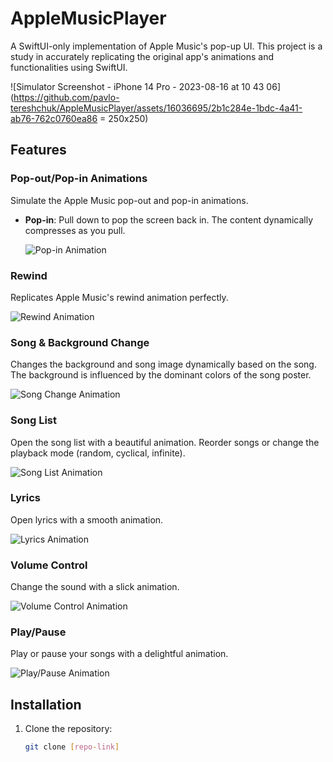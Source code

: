 # AppleMusicPlayer

A SwiftUI-only implementation of Apple Music's pop-up UI. This project is a study in accurately replicating the original app's animations and functionalities using SwiftUI.

![Simulator Screenshot - iPhone 14 Pro - 2023-08-16 at 10 43 06](https://github.com/pavlo-tereshchuk/AppleMusicPlayer/assets/16036695/2b1c284e-1bdc-4a41-ab76-762c0760ea86  = 250x250)

## Features

### Pop-out/Pop-in Animations
Simulate the Apple Music pop-out and pop-in animations.
- **Pop-in**: Pull down to pop the screen back in. The content dynamically compresses as you pull.
  
  ![Pop-in Animation](./path_to_popin_gif.gif)

### Rewind
Replicates Apple Music's rewind animation perfectly.
  
![Rewind Animation](./path_to_rewind_gif.gif)

### Song & Background Change
Changes the background and song image dynamically based on the song. The background is influenced by the dominant colors of the song poster.
  
![Song Change Animation](./path_to_song_change_gif.gif)

### Song List
Open the song list with a beautiful animation. Reorder songs or change the playback mode (random, cyclical, infinite).
  
![Song List Animation](./path_to_song_list_gif.gif)

### Lyrics
Open lyrics with a smooth animation.
  
![Lyrics Animation](./path_to_lyrics_gif.gif)

### Volume Control
Change the sound with a slick animation.
  
![Volume Control Animation](./path_to_volume_gif.gif)

### Play/Pause
Play or pause your songs with a delightful animation.
  
![Play/Pause Animation](./path_to_play_pause_gif.gif)

## Installation

1. Clone the repository:
   ```bash
   git clone [repo-link]
